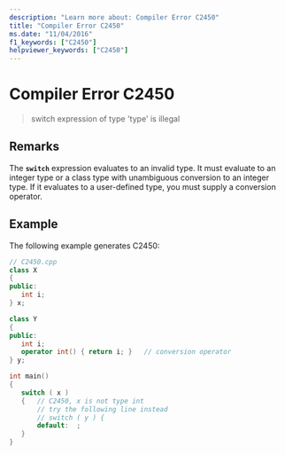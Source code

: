 ```yaml
---
description: "Learn more about: Compiler Error C2450"
title: "Compiler Error C2450"
ms.date: "11/04/2016"
f1_keywords: ["C2450"]
helpviewer_keywords: ["C2450"]
---
```

# Compiler Error C2450

> switch expression of type 'type' is illegal

## Remarks

The **`switch`** expression evaluates to an invalid type. It must evaluate to an integer type or a class type with unambiguous conversion to an integer type. If it evaluates to a user-defined type, you must supply a conversion operator.

## Example

The following example generates C2450:

```cpp
// C2450.cpp
class X
{
public:
   int i;
} x;

class Y
{
public:
   int i;
   operator int() { return i; }   // conversion operator
} y;

int main()
{
   switch ( x )
   {   // C2450, x is not type int
       // try the following line instead
       // switch ( y ) {
       default:  ;
   }
}
```
